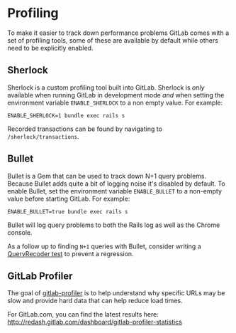 # Profiling

To make it easier to track down performance problems GitLab comes with a set of
profiling tools, some of these are available by default while others need to be
explicitly enabled.

## Sherlock

Sherlock is a custom profiling tool built into GitLab. Sherlock is _only_
available when running GitLab in development mode _and_ when setting the
environment variable `ENABLE_SHERLOCK` to a non empty value. For example:

    ENABLE_SHERLOCK=1 bundle exec rails s

Recorded transactions can be found by navigating to `/sherlock/transactions`.

## Bullet

Bullet is a Gem that can be used to track down N+1 query problems. Because
Bullet adds quite a bit of logging noise it's disabled by default. To enable
Bullet, set the environment variable `ENABLE_BULLET` to a non-empty value before
starting GitLab. For example:

    ENABLE_BULLET=true bundle exec rails s

Bullet will log query problems to both the Rails log as well as the Chrome
console.

As a follow up to finding `N+1` queries with Bullet, consider writing a [QueryRecoder test](query_recorder.md) to prevent a regression.

## GitLab Profiler


The goal of [gitlab-profiler](https://gitlab.com/gitlab-com/gitlab-profiler) is
to help understand why specific URLs may be slow and provide hard data that can
help reduce load times.

For GitLab.com, you can find the latest results here:
<http://redash.gitlab.com/dashboard/gitlab-profiler-statistics>
